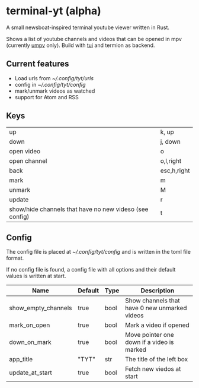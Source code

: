 # terminal-yt (alpha)

A small newsboat-inspired terminal youtube viewer written in Rust.

Shows a list of youtube channels and videos that can be opened in mpv (currently [umpv](https://pastebin.com/eAs451QF) only).
Build with [tui](https://github.com/fdehau/tui-rs) and termion as backend.

## Current features

- Load urls from _~/.config/tyt/urls_
- config in _~/.config/tyt/config_
- mark/unmark videos as watched
- support for Atom and RSS

## Keys

|                                                         |             |
|---------------------------------------------------------|-------------|
| up                                                      | k, up       |
| down                                                    | j, down     |
| open video                                              | o           |
| open channel                                            | o,l,right   |
| back                                                    | esc,h,right |
| mark                                                    | m           |
| unmark                                                  | M           |
| update                                                  | r           |
| show/hide channels that have no new videso (see config) | t           |

## Config

The config file is placed at _~/.config/tyt/config_ and is written in the toml file format.

If no config file is found, a config file with all options and their default values is written at start.

| Name                | Default | Type | Description                                                         |
|---------------------|---------|------|---------------------------------------------------------------------|
| show_empty_channels | true    | bool | Show channels that have 0 new unmarked videos |
| mark_on_open        | true    | bool | Mark a video if opened                                              |
| down_on_mark        | true    | bool | Move pointer one down if a video is marked                          |
| app_title           | "TYT"   | str  | The title of the left box                                           |
| update_at_start     | true    | bool | Fetch new viedos at start                                           |
